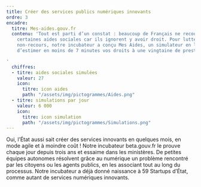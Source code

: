 ```yaml
---
title: Créer des services publics numériques innovants
ordre: 3
encadre:
  titre: Mes-aides.gouv.fr
  contenu: 'Tout est parti d’un constat : beaucoup de Français ne recourent pas à
    certaines aides sociales car ils ignorent y avoir droit. Pour lutter contre ce
    non-recours, notre incubateur a conçu Mes Aides, un simulateur en ligne qui permet
    d’estimer en moins de 7 minutes vos droits à une vingtaine de prestations sociales.

'
  chiffres:
  - titre: aides sociales simulées
    valeur: 27
    icon:
      titre: icon aides
      path: "/assets/img/pictogrammes/Aides.png"
  - titre: simulations par jour
    valeur: 6 000
    icon:
      titre: icon simulation
      path: "/assets/img/pictogrammes/Simulations.png"
---
```


Oui, l’État aussi sait créer des services innovants en quelques
mois, en mode agile et à moindre coût ! Notre incubateur beta.gouv.fr le prouve
chaque jour depuis trois ans et essaime dans les ministères. De petites équipes
autonomes résolvent grâce au numérique un problème rencontré par les citoyens
ou les agents publics, en les associant tout au long du processus. Notre incubateur
a déjà donné naissance à 59 Startups d’État, comme autant de services numériques
innovants.

